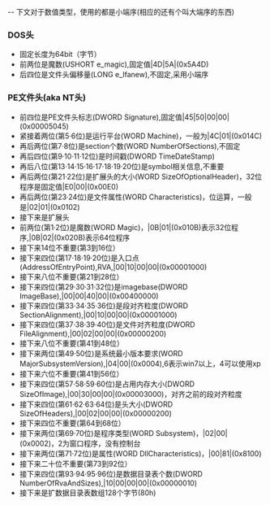 -- 下文对于数值类型，使用的都是小端序(相应的还有个叫大端序的东西)

### DOS头
* 固定长度为64bit（字节）
* 前两位是魔数(USHORT e_magic),固定值|4D|5A|(0x5A4D)
* 后四位是文件头偏移量(LONG e_lfanew),不固定,采用小端序

### PE文件头(aka NT头)
* 前四位是PE文件头标志(DWORD Signature),固定值|45|50|00|00|(0x00005045)
* 紧接着两位(第5·6位)是运行平台(WORD Machine)，一般为|4C|01|(0x014C)
* 再后两位(第7·8位)是section个数(WORD NumberOfSections),不固定
* 再后四位(第9·10·11·12位)是时间戳(DWORD TimeDateStamp)
* 再后八位(第13·14·15·16·17·18·19·20位)是symbol相关信息,不重要
* 再后两位(第21·22位)是扩展头的大小(WORD SizeOfOptionalHeader)，32位程序是固定值|E0|00|(0x00E0)
* 再后两位(第23·24位)是文件属性(WORD Characteristics)，位运算，一般是|02|01|(0x0102)
* 接下来是扩展头
* 前两位(第1·2位)是魔数(WORD Magic)，|0B|01|(0x010B)表示32位程序,|0B|02|(0x020B)表示64位程序
* 接下来14位不重要(第3到16位）
* 接下来四位(第17·18·19·20位)是入口点(AddressOfEntryPoint),RVA,|00|10|00|00|(0x00001000)
* 接下来八位不重要(第21到28位）
* 接下来四位(第29·30·31·32位)是imagebase(DWORD ImageBase),|00|00|40|00|(0x00400000)
* 接下来四位(第33·34·35·36位)是段对齐粒度(DWORD SectionAlignment),|00|10|00|00|(0x00001000)
* 接下来四位(第37·38·39·40位)是文件对齐粒度(DWORD FileAlignment),|00|02|00|00|(0x00000200)
* 接下来八位不重要(第41到48位）
* 接下来两位(第49·50位)是系统最小版本要求(WORD MajorSubsystemVersion),|04|00|(0x0004),6表示win7以上，4可以使用xp
* 接下来六位不重要(第41到56位）
* 接下来四位(第57·58·59·60位)是占用内存大小(DWORD SizeOfImage),|00|30|00|00|(0x00003000)，对齐之前的段对齐粒度
* 接下来四位(第61·62·63·64位)是头大小(DWORD SizeOfHeaders),|00|02|00|00|(0x00000200)
* 接下来四位不重要(第64到68位）
* 接下来两位(第69·70位)是程序类型(WORD Subsystem)，|02|00|(0x0002)，2为窗口程序，没有控制台
* 接下来两位(第71·72位)是属性(WORD DllCharacteristics)，|00|81|(0x8100)
* 接下来二十位不重要(第73到92位）
* 接下来四位(第93·94·95·96位)是数据目录表个数(DWORD NumberOfRvaAndSizes),|10|00|00|00|(0x00000010)
* 接下来是扩数据目录表数组128个字节(80h)

